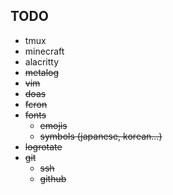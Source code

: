 ## TODO
- tmux
- minecraft
- alacritty
- ~~metalog~~
- ~~vim~~
- ~~doas~~
- ~~fcron~~
- ~~fonts~~
    - ~~emojis~~
    - ~~symbols (japanese, korean...)~~
- ~~logrotate~~
- ~~git~~
  - ~~ssh~~
  - ~~github~~
